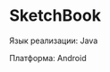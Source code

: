 # SketchBook

Язык реализации: Java

Платформа: Android

[Требования]:(//docs/requirementsDoc/srs.md)
[Диаграмма вариантов использования]:(//docs/diagramsDoc/useCase.md)
[Диаграммы активностей]:(//docs/diagramsDoc/activity.md)
[Диаграммы последовательностей]:(//docs/diagramsDoc/sequence.md)
